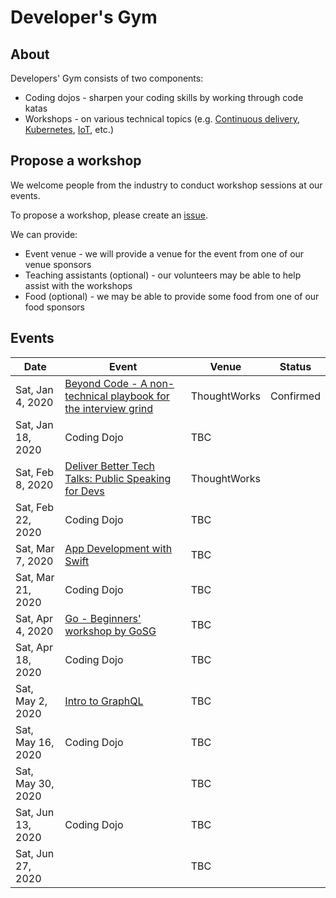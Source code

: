 # Developer's Gym

## About 

Developers' Gym consists of two components:

- Coding dojos - sharpen your coding skills by working through code katas
- Workshops - on various technical topics (e.g. [Continuous delivery](https://www.meetup.com/Junior-Developers-Singapore/events/262410758/), [Kubernetes](https://www.meetup.com/Junior-Developers-Singapore/events/264395751/), [IoT](https://www.meetup.com/Junior-Developers-Singapore/events/264490586/), etc.)

## Propose a workshop

We welcome people from the industry to conduct workshop sessions at our events. 

To propose a workshop, please create an [issue](https://github.com/JuniorDevSingapore/developers-gym/issues/new?assignees=&labels=event+-+workshop&template=propopse-a-workshop.md&title=%5BEvent%5D+%3CYour+Workshop+Title%3E).

We can provide: 

- Event venue - we will provide a venue for the event from one of our venue sponsors
- Teaching assistants (optional) - our volunteers may be able to help assist with the workshops
- Food (optional) - we may be able to provide some food from one of our food sponsors

## Events

| Date | Event | Venue | Status |
| ---- | ----- | ----- |:------:|
| Sat, Jan 4, 2020 | [Beyond Code - A non-technical playbook for the interview grind](https://github.com/JuniorDevSingapore/developers-gym/issues/2) | ThoughtWorks | Confirmed |
| Sat, Jan 18, 2020 | Coding Dojo | TBC | |
| Sat, Feb 8, 2020 | [Deliver Better Tech Talks: Public Speaking for Devs](https://github.com/JuniorDevSingapore/developers-gym/issues/3) | ThoughtWorks | |
| Sat, Feb 22, 2020 | Coding Dojo | TBC | |
| Sat, Mar 7, 2020 | [App Development with Swift](https://github.com/JuniorDevSingapore/developers-gym/issues/6) | TBC
| Sat, Mar 21, 2020 | Coding Dojo | TBC | |
| Sat, Apr 4, 2020 | [Go - Beginners' workshop by GoSG](https://github.com/JuniorDevSingapore/developers-gym/issues/4) | TBC | |
| Sat, Apr 18, 2020 | Coding Dojo | TBC | |
| Sat, May 2, 2020 | [Intro to GraphQL](https://github.com/JuniorDevSingapore/developers-gym/issues/5) | TBC
| Sat, May 16, 2020 | Coding Dojo | TBC | |
| Sat, May 30, 2020 | | TBC 
| Sat, Jun 13, 2020 | Coding Dojo | TBC | |
| Sat, Jun 27, 2020 | | TBC 

